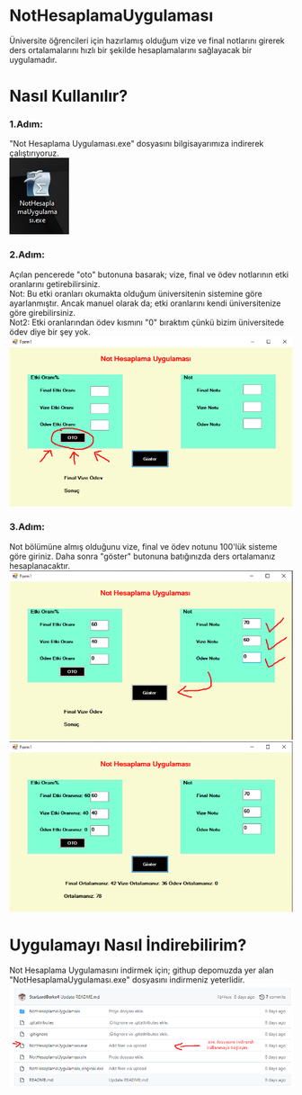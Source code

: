 # NotHesaplamaUygulaması
Üniversite öğrencileri için hazırlamış olduğum vize ve final notlarını girerek ders ortalamalarını hızlı bir şekilde hesaplamalarını sağlayacak bir uygulamadır.

# Nasıl Kullanılır?
### 1.Adım:
"Not Hesaplama Uygulaması.exe" dosyasını bilgisayarımıza indirerek çalıştırıyoruz.
<br>
![image](https://github.com/StarLordBerke4/Not-Hesaplama-Uygulamasi/blob/master/1.png)
<br>
### 2.Adım:
Açılan pencerede "oto" butonuna basarak; vize, final ve ödev notlarının etki oranlarını getirebilirsiniz. 
<br>
Not: Bu etki oranları okumakta olduğum üniversitenin sistemine göre ayarlanmıştır. Ancak manuel olarak da; etki oranlarını kendi üniversitenize göre girebilirsiniz.
<br>
Not2: Etki oranlarından ödev kısmını "0" bıraktım çünkü bizim üniversitede ödev diye bir şey yok.
<br>
![image](https://github.com/StarLordBerke4/Not-Hesaplama-Uygulamasi/blob/master/3.png)
<br>
### 3.Adım:
Not bölümüne almış olduğunu vize, final ve ödev notunu 100'lük sisteme göre giriniz. Daha sonra "göster" butonuna batığınızda ders ortalamanız hesaplanacaktır.
<br>
![image](https://github.com/StarLordBerke4/Not-Hesaplama-Uygulamasi/blob/master/4.png)
<br>
![image](https://github.com/StarLordBerke4/Not-Hesaplama-Uygulamasi/blob/master/5.png)

# Uygulamayı Nasıl İndirebilirim?
Not Hesaplama Uygulamasını indirmek için; githup depomuzda yer alan "NotHesaplamaUygulaması.exe" dosyasını indirmeniz yeterlidir.
<br>
![image](https://github.com/StarLordBerke4/Not-Hesaplama-Uygulamasi/blob/master/6.png)
